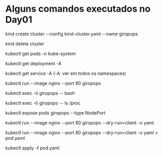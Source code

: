 # Alguns comandos executados no Day01

kind create cluster --config kind-cluster.yaml --name giropops

kind delete cluster

kubectl get pods -n kube-system

kubectl get deployment -A

kubectl get service -A (-A: ver em todos os namespaces)

kubectl run --image nginx --port 80 giropops

kubectl exec -ti giropops -- bash

kubectl exec -ti giropops -- ls /proc

kubectl expose pods giropops --type NodePort

kubectl run --image nginx --port 80 giropops --dry-run=client -o yaml

kubectl run --image nginx --port 80 giropops --dry-run=client -o yaml > pod.yaml

kubectl apply -f pod.yaml
